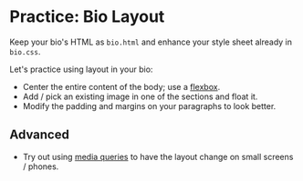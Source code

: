# Practice: Bio Layout
Keep your bio's HTML as `bio.html` and enhance your style sheet already in `bio.css`.

Let's practice using layout in your bio:
* Center the entire content of the body; use a [flexbox](/notes/flexbox.md).
* Add / pick an existing image in one of the sections and float it.
* Modify the padding and margins on your paragraphs to look better.

## Advanced
* Try out using [media queries](http://learnlayout.com/media-queries.html) to have the layout change on small screens / phones.
